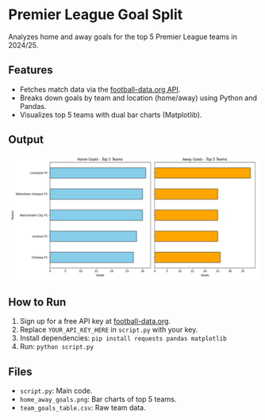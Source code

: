 # Premier League Goal Split
Analyzes home and away goals for the top 5 Premier League teams in 2024/25.

## Features
- Fetches match data via the [football-data.org API](https://www.football-data.org/).
- Breaks down goals by team and location (home/away) using Python and Pandas.
- Visualizes top 5 teams with dual bar charts (Matplotlib).

## Output
![Home vs. Away Goals](home_away_goals.png)

## How to Run
1. Sign up for a free API key at [football-data.org](https://www.football-data.org/).
2. Replace `YOUR_API_KEY_HERE` in `script.py` with your key.
3. Install dependencies: `pip install requests pandas matplotlib`
4. Run: `python script.py`

## Files
- `script.py`: Main code.
- `home_away_goals.png`: Bar charts of top 5 teams.
- `team_goals_table.csv`: Raw team data.
